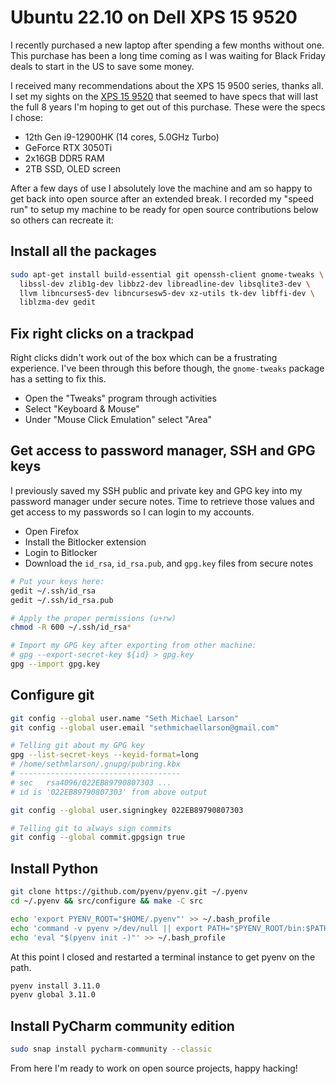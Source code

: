 # Ubuntu 22.10 on Dell XPS 15 9520

I recently purchased a new laptop after spending a few months without one. This purchase has been a long time coming
as I was waiting for Black Friday deals to start in the US to save some money.

I received many recommendations about the XPS 15 9500 series, thanks all. I set my sights on the [XPS 15 9520](https://www.dell.com/en-us/shop/dell-laptops/xps-15-laptop/spd/xps-15-9520-laptop/xn9520fmgjs) that seemed to have specs that will last the full 8 years I'm hoping to get out of this purchase. These were the specs I chose:

- 12th Gen i9-12900HK (14 cores, 5.0GHz Turbo)
- GeForce RTX 3050Ti
- 2x16GB DDR5 RAM
- 2TB SSD, OLED screen

After a few days of use I absolutely love the machine and am so happy to get back into open source after an extended break. I recorded my "speed run" to setup my machine to be ready for open source contributions below so others can recreate it:

## Install all the packages

```bash
sudo apt-get install build-essential git openssh-client gnome-tweaks \
  libssl-dev zlib1g-dev libbz2-dev libreadline-dev libsqlite3-dev \
  llvm libncurses5-dev libncursesw5-dev xz-utils tk-dev libffi-dev \
  liblzma-dev gedit
```

## Fix right clicks on a trackpad

Right clicks didn't work out of the box which can be a frustrating experience. I've been
through this before though, the `gnome-tweaks` package has a setting to fix this.

- Open the "Tweaks" program through activities
- Select "Keyboard & Mouse"
- Under "Mouse Click Emulation" select "Area"

## Get access to password manager, SSH and GPG keys

I previously saved my SSH public and private key and GPG key into my password manager under secure notes.
Time to retrieve those values and get access to my passwords so I can login to my accounts.

- Open Firefox
- Install the Bitlocker extension
- Login to Bitlocker
- Download the `id_rsa`, `id_rsa.pub`, and `gpg.key` files from secure notes

```bash
# Put your keys here:
gedit ~/.ssh/id_rsa
gedit ~/.ssh/id_rsa.pub

# Apply the proper permissions (u+rw)
chmod -R 600 ~/.ssh/id_rsa*

# Import my GPG key after exporting from other machine:
# gpg --export-secret-key ${id} > gpg.key
gpg --import gpg.key
```

## Configure git

```bash
git config --global user.name "Seth Michael Larson"
git config --global user.email "sethmichaellarson@gmail.com"

# Telling git about my GPG key
gpg --list-secret-keys --keyid-format=long
# /home/sethmlarson/.gnupg/pubring.kbx
# ------------------------------------
# sec   rsa4096/022EB89790807303 ...
# id is '022EB89790807303' from above output

git config --global user.signingkey 022EB89790807303

# Telling git to always sign commits
git config --global commit.gpgsign true
```

## Install Python

```bash
git clone https://github.com/pyenv/pyenv.git ~/.pyenv
cd ~/.pyenv && src/configure && make -C src

echo 'export PYENV_ROOT="$HOME/.pyenv"' >> ~/.bash_profile
echo 'command -v pyenv >/dev/null || export PATH="$PYENV_ROOT/bin:$PATH"' >> ~/.bash_profile
echo 'eval "$(pyenv init -)"' >> ~/.bash_profile
```

At this point I closed and restarted a terminal instance to get pyenv on the path.

```bash
pyenv install 3.11.0
pyenv global 3.11.0
```

## Install PyCharm community edition

```bash
sudo snap install pycharm-community --classic
```

From here I'm ready to work on open source projects, happy hacking!

